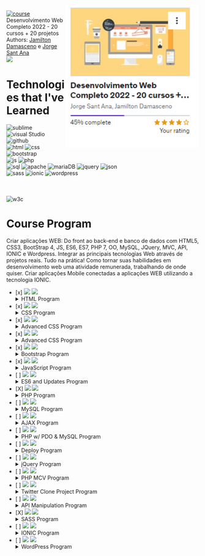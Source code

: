   <div>
  <a href="https://www.udemy.com/course/web-completo/"><img src="./course.png" min-width="20px" max-width="400px" width="350px" align="right" alt="Computador iuriCode"></a>
  </div>

<a href="https://www.udemy.com/course/web-completo/"><img src="https://img.shields.io/badge/Udemy-A435F0?style=for-the-badge&logo=Udemy&logoColor=white" alt="course"/></a> Desenvolvimento Web Completo 2022 - 20 cursos + 20 projetos
Authors: <a href="https://jamiltondamasceno.com.br/">Jamilton Damasceno</a> e <a href="https://jorgesantana.net.br/">Jorge Sant Ana</a>
<br>
 <img src="https://img.shields.io/badge/-WORKING-yellow"/>

<h1>Technologies that I've Learned</h1>
<div>
  <img src="https://img.shields.io/badge/sublime_text-%23575757.svg?style=for-the-badge&logo=sublime-text&logoColor=important" alt="sublime"/>
  <img src="https://img.shields.io/badge/Visual%20Studio%20Code-0078d7.svg?style=for-the-badge&logo=visual-studio-code&logoColor=white" alt="visual Studio"/>
  <img src="https://img.shields.io/badge/github-%23121011.svg?style=for-the-badge&logo=github&logoColor=white" alt="github  "/> 
  <br>
  <img src="https://img.shields.io/badge/html5-%23E34F26.svg?style=for-the-badge&logo=html5&logoColor=white" alt="html"/>
  <img src="https://img.shields.io/badge/css3-%231572B6.svg?style=for-the-badge&logo=css3&logoColor=white" alt="css"/>
  <img src="https://img.shields.io/badge/bootstrap-%23563D7C.svg?style=for-the-badge&logo=bootstrap&logoColor=white" alt="bootstrap"/>
  <br>
  <img src="https://img.shields.io/badge/javascript-%23323330.svg?style=for-the-badge&logo=javascript&logoColor=%23F7DF1E" alt="js"/>
  <img src="https://img.shields.io/badge/php-%23777BB4.svg?style=for-the-badge&logo=php&logoColor=white" alt="php"/>
  <br>
  <img src="https://img.shields.io/badge/mysql-%2300f.svg?style=for-the-badge&logo=mysql&logoColor=white" alt="sql"/>
  <img src="https://img.shields.io/badge/apache-%23D42029.svg?style=for-the-badge&logo=apache&logoColor=white" alt="apache"/>  
  <img src="https://img.shields.io/badge/MariaDB-003545?style=for-the-badge&logo=mariadb&logoColor=white" alt="mariaDB"/>
  <img src="https://img.shields.io/badge/jquery-%230769AD.svg?style=for-the-badge&logo=jquery&logoColor=white" alt="jquery"/>
  <img src="https://img.shields.io/badge/JWT-black?style=for-the-badge&logo=JSON%20web%20tokens" alt="json"/>
  <br>
  <img src="https://img.shields.io/badge/SASS-hotpink.svg?style=for-the-badge&logo=SASS&logoColor=white" alt="sass"/>  
  <img src="https://img.shields.io/badge/Ionic-%233880FF.svg?style=for-the-badge&logo=Ionic&logoColor=white" alt="ionic"/>
  <img src="https://img.shields.io/badge/WordPress-%23117AC9.svg?style=for-the-badge&logo=WordPress&logoColor=white" alt="wordpress"/>
  <br><br><br><br>
  
  
  <img src="https://img.shields.io/badge/W3Schools-Documentation-brightgreen" alt="w3c"/>
  
  </div>

<div>
<h1> Course Program</h1>
<p>Criar aplicações WEB: Do front ao back-end e banco de dados com HTML5, CSS3, BootStrap 4, JS, ES6, ES7, PHP 7, OO, MySQL, JQuery, MVC, API, IONIC e Wordpress.
Integrar as principais tecnologias Web através de projetos reais. Tudo na prática!
Como tornar suas habilidades em desenvolvimento web uma atividade remunerada, trabalhando de onde quiser.
Criar aplicações Mobile conectadas a aplicações WEB utilizando a tecnologia IONIC.</p>
</div>
<div>
<ul>
  <li> [x] <img src="https://img.shields.io/badge/-DONE-success"/> <img src="https://img.shields.io/badge/HTML5-3%20hours-orange"/> 
  <details>
    <summary>HTML Program</summary>
    <br>
    <ul>
        <li> [x] Headers </li>
        <li> [x] Lists </li>
        <li> [x] Images </li>
        <li> [x] Links </li>
        <li> [x] Tables </li>
        <li> [x] Forms </li>
        <li> [x] Nav </li>
        <li> [x] Footers </li>
        <li> [x] Articles </li>
        <li> [x] Sections </li>
        <li> [x] Aside </li>
      </ul>
  </details>  
</li>
  <li> [x] <img src="https://img.shields.io/badge/-DONE-success"/> <img src="https://img.shields.io/badge/CSS%20-6%20hours-blue"/> 
    <details>
    <summary>CSS Program</summary>
    <br>
    <ul>
        <li> [x] Selectors </li>
        <li> [x] Div & Span </li>
        <li> [x] Colors </li>
        <li> [x] Box Model </li>
        <li> [x] Float Elements </li>
        <li> [x] Positioning </li>
        <li> [x] Text Decoration </li>
        <li> [x] Formatting Links </li>        
      </ul>
  </details>     
  </li>
  <li> [x] <img src="https://img.shields.io/badge/-DONE-success"/> <img src="https://img.shields.io/badge/Advanced%20CSS%20-8%20hours-blue"/> 
        <details>
    <summary>Advanced CSS Program</summary>
    <br>
    <ul>
        <li> [x] Heritage </li>
        <li> [x] Specificity </li>
        <li> [x] Vertical and Horizontal Navbar</li>
        <li> [x] Tabs </li>
        <li> [x] Liquid Layouts</li>
        <li> [x] Parallax Effect</li>
        <li> [x] Customized fonts</li>       
      </ul>
  </details>
  </li>
  <li> [x] <img src="https://img.shields.io/badge/-DONE-success"/> <img src="https://img.shields.io/badge/Special%20Resources%20CSS%20-4%20hours-blue"/> 
    <details>
    <summary>Advanced CSS Program</summary>
    <br>
    <ul>
        <li> [x] Normalize CSS </li>
        <li> [x] Border Radius</li>
        <li> [x] Gradient</li>
        <li> [x] Shadows </li>
        <li> [x] Animations</li>
        <li> [x] Transition</li>
        <li> [x] Flex box</li>
        <li> [x] CSS Grid</li>
      </ul>
  </details>
  </li>
  <li> [x] <img src="https://img.shields.io/badge/-DONE-success"/> <img src="https://img.shields.io/badge/Bootrstrap%20CSS%20-12%20hours-blueviolet"/> 
        <details>
    <summary>Bootstrap Program</summary>
    <br>
    <ul>
        <li> [x] Installing Bootstrap </li>
        <li> [x] Responsively</li>
        <li> [x] Text Manipulation</li>
        <li> [x] Align Manipulation </li>
        <li> [x] Colors Manipulation</li>
        <li> [x] Media Queries Manipulation</li>
        <li> [x] Buttons</li>
        <li> [x] Navbar</li>
        <li> [x] Lists</li>
        <li> [x] Inputs</li>
        <li> [x] Alerts</li>
        <li> [x] Tables</li>
        <li> [x] Cards</li>
        <li> [x] Grid Proprieties</li>
        <li> [x] Flex box</li>
      </ul>
  </details>    
  </li>
  <li> [x] <img src="https://img.shields.io/badge/-DONE-success"/> <img src="https://img.shields.io/badge/JavaScript-16%20hours-yellow"/> 
            <details>
    <summary>JavaScript Program</summary>
    <br>
    <ul>
        <li> [x] Variables </li>
        <li> [x] Arrays</li>
        <li> [x] Conditionals</li>
        <li> [x] Comparison Operators </li>
        <li> [x] Logical Operators</li>
        <li> [x] Functions</li>
        <li> [x] Events</li>
        <li> [x] DOM Manipulation</li>
        <li> [x] Loops Structures</li>
        <li> [x] BOM</li>        
      </ul>
  </details>      
  </li>  
  <li> [ ] <img src="https://img.shields.io/badge/-WORKING-yellow"/> <img src="https://img.shields.io/badge/ES6%202015-16%20hours-yellow"/> 
                <details>
    <summary>ES6 and Updates Program</summary>
    <br>
    <ul>
        <li> [x] Var and Let proprieties </li>
        <li> [x] Object-oriented Programming Paradigm (OOP)</li>
        <li> [x] Literal Objects</li>
        <li> [X] Prototype Objects </li>
        <li> [X] Rest ... Spread</li>
        <li> [X] Destructuring Assignment</li>
        <li> [X] Web Storage (Local Storage, Section Storage, Cookies, IndexDB, Web SQL)</li>
        <li> [X] Array Functions</li>
        <li> [X] App CRD Project</li>
        <li> [ ] Generators</li>
        <li> [ ] Promises</li>
        <li> [x] ECMA 2016</li>
        <li> [ ] ECMA 2017</li>
        <li> [ ] ECMA 2018</li>
        <li> [ ] ECMA 2019</li>
        <li> [ ] ECMA 2020</li>
        <li> [ ] ECMA 2021</li>
      </ul>
  </details>    
  </li>
  <li> [X] <img src="https://img.shields.io/badge/-DONE-success"/>  <img src="https://img.shields.io/badge/PHP%207-12%20hours-blueviolet"/> 
                    <details>
    <summary>PHP Program</summary>
    <br>
    <ul>
        <li> [X] Variables </li>
        <li> [X] Arrays</li>
        <li> [X] Conditionals</li>
        <li> [X] Logical Operators</li>
        <li> [X] Casting of types</li>
        <li> [X] Arithmetical Operators</li>
        <li> [X] Functions</li>
        <li> [X] OOP in PHP</li>
        <li> [X] Abstraction OOP</li>
        <li> [X] Heritage OOP</li>
        <li> [X] Polymorphism OOP</li>
        <li> [X] Encapsulation OOP</li>
        <li> [X] Interfaces</li>
        <li> [X] Namespaces</li>
        <li> [X] Try, catch, Finally, Throw</li>
        <li> [X] Project - App Send e-mail</li>
      </ul>
  </details>      
  </li>
  <li> [ ] <img src="https://img.shields.io/badge/-WORKING-yellow"/>  <img src="https://img.shields.io/badge/MySQL-6%20hours-9cf"/> 
    <details>
    <summary>MySQL Program</summary>
    <br>
    <ul>
        <li> [X] CREATE</li>
        <li> [X] DROP</li>
        <li> [X] RENAME</li>
        <li> [X] Insert </li>
        <li> [X] Select</li>
        <li> [ ] Update</li>
        <li> [ ] Delete</li>
        <li> [ ] Filters</li>
        <li> [ ] Logical Operators</li>
        <li> [ ] Query Relations</li>
        <li> [ ] Inner Join</li>
        <li> [ ] Right Join</li>        
      </ul>
  </details>      
  </li>
  <li> [ ] <img src="https://img.shields.io/badge/-AWAITING-red"/>  <img src="https://img.shields.io/badge/AJAX-3%20hours-inactive"/> 
        <details>
    <summary>AJAX Program</summary>
    <br>
    <ul>
        <li> [ ] Synchronous Requests </li>
        <li> [ ] Asynchronous Requests</li>
        <li> [ ] XML-Http Requests</li>
        <li> [ ] Requisition State</li>
        <li> [ ] Status</li>
        <li> [ ] XML Notation</li>
        <li> [ ] JSON Notation</li>        
      </ul>
  </details>     
  </li>
  <li> [ ] <img src="https://img.shields.io/badge/-AWAITING-red"/>  <img src="https://img.shields.io/badge/PHP%20w%2F%20PDO%20%26%20MySQL%204h-4%20hours-important"/> 
                <details>
    <summary>PHP w/ PDO & MySQL Program</summary>
    <br>
    <ul>
        <li> [ ] Database Connection </li>
        <li> [ ] Executing SQL Instructions</li>
        <li> [ ] Fetch</li>
        <li> [ ] Fetch All</li>
        <li> [ ] Foreach</li>
      <li> [ ] SQL Injection</li>
      </ul>
  </details>      
  </li>
  <li> [ ] <img src="https://img.shields.io/badge/-AWAITING-red"/>  <img src="https://img.shields.io/badge/Deploy%20of%20Web%20Aplications%20on%20Internet%20-1%20hours-informational"/>
    <details>
    <summary>Deploy Program</summary>
    <br>
    <ul>
        <li> [ ] DNS </li>
        <li> [ ] Hosting</li>
        <li> [ ] cPanel</li>
        <li> [ ] FTP All</li>
        <li> [ ] PHP Configuration</li>
      <li> [ ] MySQL Configuration</li>
      </ul>
  </details>     
  </li>
  <li> [ ] <img src="https://img.shields.io/badge/-AWAITING-red"/>  <img src="https://img.shields.io/badge/jQuery-6%20hours-informational"/> 
    <details>
    <summary>jQuery Program</summary>
    <br>
    <ul>
        <li> [ ] Selecting and Manipulating HTML Elements </li>
        <li> [ ] Navigation Through Elements</li>
        <li> [ ] CSS Manipulation</li>
        <li> [ ] Keyboard Events</li>
        <li> [ ] Mouse Events</li>
        <li> [ ] Forms Events</li>
        <li> [ ] Animations</li>
        <li> [ ] AJAX</li>
      </ul>
  </details>    
  </li>
  <li> [ ] <img src="https://img.shields.io/badge/-AWAITING-red"/>  <img src="https://img.shields.io/badge/MVC%20w%2F%20PHP-6%20hours-blueviolet"/> 
    <details>
    <summary>PHP MCV Program</summary>
    <br>
    <ul>
        <li> [ ] Composer </li>
        <li> [ ] Controllers </li>
        <li> [ ] Routers</li>
        <li> [ ] Layout Models</li>
        <li> [ ] Vision</li>
        <li> [ ] Reusing Layouts</li>
        <li> [ ] Database Connection</li>
      </ul>
  </details>     
  </li>
  <li> [ ] <img src="https://img.shields.io/badge/-AWAITING-red"/>  <img src="https://img.shields.io/badge/Twitter%20Clone%20Project-6%20hours-informational"/> 
    <details>
    <summary>Twitter Clone Project Program</summary>
    <br>
    <ul>
        <li> [ ] User Authentication</li>
        <li> [ ] Timeline Generation </li>
        <li> [ ] Search bar</li>
        <li> [ ] Showing Tweets</li>
        <li> [ ] Follow and un-follow Function</li>
        <li> [ ] Pagination</li>        
      </ul>
  </details>    
  </li>
  <li> [ ] <img src="https://img.shields.io/badge/-AWAITING-red"/>  <img src="https://img.shields.io/badge/API%20Framework%20Slim-6%20hours-red"/> 
        <details>
    <summary>API Manipulation Program</summary>
    <br>
    <ul>
        <li> [ ] Requests</li>
        <li> [ ] Routers </li>
        <li> [ ] Dependencies</li>
        <li> [ ] Middleware</li>
        <li> [ ] Answers</li>
        <li> [ ] Database</li>
        <li> [ ] Creating APIs</li>
      </ul>
  </details>      
  </li>
  <li> [X] <img src="https://img.shields.io/badge/-DONE-success"/>  <img src="https://img.shields.io/badge/SASS-3%20hours-ff69b4"/> 
    <details>
    <summary>SASS Program</summary>
    <br>
    <ul>
        <li> [X] Alignment</li>
        <li> [X] Variables </li>
        <li> [X] Interpolation</li>
        <li> [X] For</li>
        <li> [X] While</li>
        <li> [X] Each</li>
        <li> [X] Functions</li>
        <li> [X] Mixin</li>
        <li> [X] Heritage</li>
        <li> [X] Control Directives</li>
      </ul>
  </details>     
  </li>
  <li> [ ] <img src="https://img.shields.io/badge/-AWAITING-red"/>  <img src="https://img.shields.io/badge/IONIC-6%20hours-blue"/> 
        <details>
    <summary>IONIC Program</summary>
    <br>
    <ul>
        <li> [ ] Components</li>
        <li> [ ] Buttons </li>
        <li> [ ] Data Entrance</li>
        <li> [ ] Data Biding</li>
        <li> [ ] Angular</li>
        <li> [ ] Grids</li>
        <li> [ ] Navigation</li>
        <li> [ ] Modeling</li>        
      </ul>
  </details>     
  </li>
  <li> [ ] <img src="https://img.shields.io/badge/-AWAITING-red"/>  <img src="https://img.shields.io/badge/WordPress-6%20hours-blue"/> 
            <details>
    <summary>WordPress Program</summary>
    <br>
    <ul>
        <li> [ ] Install</li>
        <li> [ ] Themes </li>
        <li> [ ] Customization</li>
        <li> [ ] Plugins</li>
        <li> [ ] Users</li>
        <li> [ ] Contacts</li>
        <li> [ ] Page Generator</li>        
      </ul>
  </details>     
  </li>
</div>
